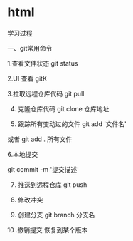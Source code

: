 # html
学习过程

一、git常用命令

1.查看文件状态
git status

2.UI 查看
gitK

3.拉取远程仓库代码
git pull

4. 克隆仓库代码
git clone 仓库地址

5. 跟踪所有变动过的文件
git add '文件名'

或者
git add .   所有文件

6.本地提交

git commit -m '提交描述'

7. 推送到远程仓库
git push 

8. 修改冲突

9. 创建分支
git  branch 分支名


10 .撤销提交  恢复到某个版本
